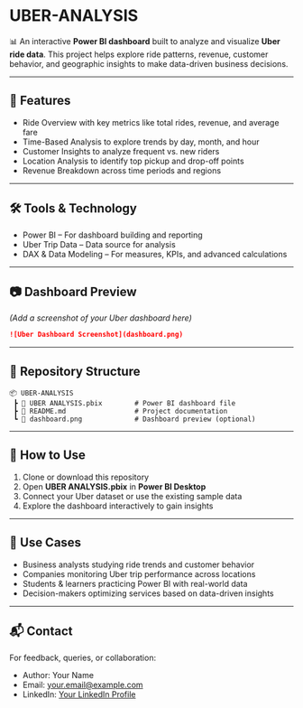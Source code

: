 # UBER-ANALYSIS

📊 An interactive **Power BI dashboard** built to analyze and visualize **Uber ride data**.
This project helps explore ride patterns, revenue, customer behavior, and geographic insights to make data-driven business decisions.

---

## 🚀 Features

* Ride Overview with key metrics like total rides, revenue, and average fare
* Time-Based Analysis to explore trends by day, month, and hour
* Customer Insights to analyze frequent vs. new riders
* Location Analysis to identify top pickup and drop-off points
* Revenue Breakdown across time periods and regions

---

## 🛠️ Tools & Technology

* Power BI – For dashboard building and reporting
* Uber Trip Data – Data source for analysis
* DAX & Data Modeling – For measures, KPIs, and advanced calculations

---

## 📷 Dashboard Preview

*(Add a screenshot of your Uber dashboard here)*

```md
![Uber Dashboard Screenshot](dashboard.png)
```

---

## 📂 Repository Structure

```
📦 UBER-ANALYSIS
 ┣ 📄 UBER ANALYSIS.pbix        # Power BI dashboard file
 ┣ 📄 README.md                 # Project documentation
 ┗ 📄 dashboard.png             # Dashboard preview (optional)
```

---

## 📌 How to Use

1. Clone or download this repository
2. Open **UBER ANALYSIS.pbix** in **Power BI Desktop**
3. Connect your Uber dataset or use the existing sample data
4. Explore the dashboard interactively to gain insights

---

## 🎯 Use Cases

* Business analysts studying ride trends and customer behavior
* Companies monitoring Uber trip performance across locations
* Students & learners practicing Power BI with real-world data
* Decision-makers optimizing services based on data-driven insights

---

## 📬 Contact

For feedback, queries, or collaboration:

* Author: Your Name
* Email: [your.email@example.com](mailto:your.email@example.com)
* LinkedIn: [Your LinkedIn Profile](#)

